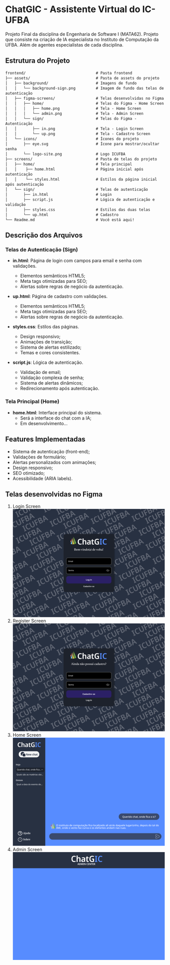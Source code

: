 # ChatGIC - Assistente Virtual do IC-UFBA

Projeto Final da disciplina de Engenharia de Software I (MATA62). Projeto que consiste na criação de IA especialista no Instituto de Computação da UFBA. Além de agentes especialistas de cada disciplina.

## Estrutura do Projeto

```
frontend/                               # Pasta frontend
├── assets/                             # Pasta de assets do projeto
│   ├── background/                     # Imagens de fundo
│   │   └── background-sign.png         # Imagem de fundo das telas de autenticação
│   ├── figma-screens/                  # Telas desenvolvidas no Figma
│   │   ├── home/                       # Telas do Figma - Home Screen
│   │   │   ├── home.png                # Tela - Home Screen
│   │   │   └── admin.png               # Tela - Admin Screen
│   │   └── sign/                       # Telas do Figma - Autenticação
│   │       ├── in.png                  # Tela - Login Screen
│   │       └── up.png                  # Tela - Cadastro Screen
│   └── icons/                          # Ícones do projeto
│       ├── eye.svg                     # Ícone para mostrar/ocultar senha
│       └── logo-site.png               # Logo ICUFBA
├── screens/                            # Pasta de telas do projeto
│   ├── home/                           # Tela principal
│   │    ├── home.html                  # Página inicial após autenticação
│   │    └── styles.html                # Estilos da página inicial após autenticação
│   └── sign/                           # Telas de autenticação
│       ├── in.html                     # Login
│       ├── script.js                   # Lógica de autenticação e validação
│       ├── styles.css                  # Estilos das duas telas
│       └── up.html                     # Cadastro
└── Readme.md                           # Você está aqui!
```

## Descrição dos Arquivos

### Telas de Autenticação (Sign)

- **in.html**: Página de login com campos para email e senha com validações.
  - Elementos semânticos HTML5;
  - Meta tags otimizadas para SEO;
  - Alertas sobre regras de negócio da autenticação.

- **up.html**: Página de cadastro com validações.
  - Elementos semânticos HTML5;
  - Meta tags otimizadas para SEO;
  - Alertas sobre regras de negócio da autenticação.

- **styles.css**: Estilos das páginas.
  - Design responsivo;
  - Animações de transição;
  - Sistema de alertas estilizado;
  - Temas e cores consistentes.

- **script.js**: Lógica de autenticação.
  - Validação de email;
  - Validação complexa de senha;
  - Sistema de alertas dinâmicos;
  - Redirecionamento após autenticação.

### Tela Principal (Home)

- **home.html**: Interface principal do sistema.
  - Será a interface do chat com a IA;
  - Em desenvolvimento...

## Features Implementadas

- Sistema de autenticação (front-end);
- Validações de formulário;
- Alertas personalizados com animações;
- Design responsivo;
- SEO otimizado;
- Acessibilidade (ARIA labels).

## Telas desenvolvidas no Figma

1. Login Screen
![Tela de Login do ChatGIC](./assets/figma-screens/sign/in.png)
2. Register Screen
![Tela de Cadastro do ChatGIC](./assets/figma-screens/sign/up.png)
3. Home Screen
![Tela de Home do ChatGIC](./assets/figma-screens/home/home.png)
4. Admin Screen
![Tela de Admin do ChatGIC](./assets/figma-screens/home/admin.png)